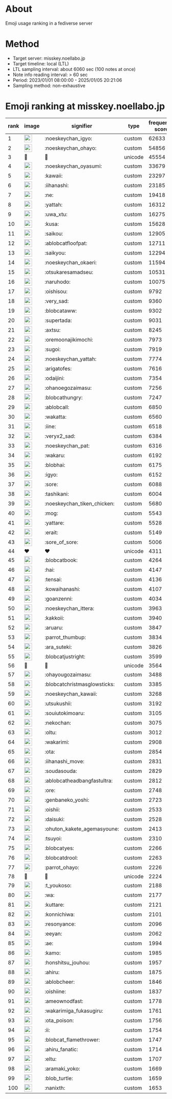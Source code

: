 # About
Emoji usage ranking in a fediverse server

# Method
- Target server: misskey.noellabo.jp
- Target timeline: local (LTL)
- LTL sampling interval: about 6060 sec (100 notes at once)
- Note info reading interval: > 60 sec
- Period: 2023/01/01 08:00:00 - 2025/01/05 20:21:06 
- Sampling method: non-exhaustive

# Emoji ranking at misskey.noellabo.jp

|rank|image|signifier|type|frequency score|
|----|----|----|----|----|
|1|<img height="24" src="https://misskey.noellabo.jp/emoji/noeskeychan_igyo.webp">|:noeskeychan_igyo:|custom|62633|
|2|<img height="24" src="https://misskey.noellabo.jp/emoji/noeskeychan_ohayo.webp">|:noeskeychan_ohayo:|custom|54856|
|3|🎉|🎉|unicode|45554|
|4|<img height="24" src="https://misskey.noellabo.jp/emoji/noeskeychan_oyasumi.webp">|:noeskeychan_oyasumi:|custom|33679|
|5|<img height="24" src="https://misskey.noellabo.jp/emoji/kawaii.webp">|:kawaii:|custom|23297|
|6|<img height="24" src="https://misskey.noellabo.jp/emoji/iihanashi.webp">|:iihanashi:|custom|23185|
|7|<img height="24" src="https://misskey.noellabo.jp/emoji/ne.webp">|:ne:|custom|19418|
|8|<img height="24" src="https://misskey.noellabo.jp/emoji/yattah.webp">|:yattah:|custom|16312|
|9|<img height="24" src="https://misskey.noellabo.jp/emoji/uwa_xtu.webp">|:uwa_xtu:|custom|16275|
|10|<img height="24" src="https://misskey.noellabo.jp/emoji/kusa.webp">|:kusa:|custom|15628|
|11|<img height="24" src="https://misskey.noellabo.jp/emoji/saikou.webp">|:saikou:|custom|12905|
|12|<img height="24" src="https://misskey.noellabo.jp/emoji/ablobcatfloofpat.webp">|:ablobcatfloofpat:|custom|12711|
|13|<img height="24" src="https://misskey.noellabo.jp/emoji/saikyou.webp">|:saikyou:|custom|12294|
|14|<img height="24" src="https://misskey.noellabo.jp/emoji/noeskeychan_okaeri.webp">|:noeskeychan_okaeri:|custom|11594|
|15|<img height="24" src="https://misskey.noellabo.jp/emoji/otsukaresamadseu.webp">|:otsukaresamadseu:|custom|10531|
|16|<img height="24" src="https://misskey.noellabo.jp/emoji/naruhodo.webp">|:naruhodo:|custom|10075|
|17|<img height="24" src="https://misskey.noellabo.jp/emoji/oishisou.webp">|:oishisou:|custom|9792|
|18|<img height="24" src="https://misskey.noellabo.jp/emoji/very_sad.webp">|:very_sad:|custom|9360|
|19|<img height="24" src="https://misskey.noellabo.jp/emoji/blobcataww.webp">|:blobcataww:|custom|9302|
|20|<img height="24" src="https://misskey.noellabo.jp/emoji/supertada.webp">|:supertada:|custom|9031|
|21|<img height="24" src="https://misskey.noellabo.jp/emoji/axtsu.webp">|:axtsu:|custom|8245|
|22|<img height="24" src="https://misskey.noellabo.jp/emoji/oremoonajikimochi.webp">|:oremoonajikimochi:|custom|7973|
|23|<img height="24" src="https://misskey.noellabo.jp/emoji/sugoi.webp">|:sugoi:|custom|7919|
|24|<img height="24" src="https://misskey.noellabo.jp/emoji/noeskeychan_yattah.webp">|:noeskeychan_yattah:|custom|7774|
|25|<img height="24" src="https://misskey.noellabo.jp/emoji/arigatofes.webp">|:arigatofes:|custom|7616|
|26|<img height="24" src="https://misskey.noellabo.jp/emoji/odaijini.webp">|:odaijini:|custom|7354|
|27|<img height="24" src="https://misskey.noellabo.jp/emoji/ohanoegozaimasu.webp">|:ohanoegozaimasu:|custom|7256|
|28|<img height="24" src="https://misskey.noellabo.jp/emoji/blobcathungry.webp">|:blobcathungry:|custom|7247|
|29|<img height="24" src="https://misskey.noellabo.jp/emoji/ablobcall.webp">|:ablobcall:|custom|6850|
|30|<img height="24" src="https://misskey.noellabo.jp/emoji/wakatta.webp">|:wakatta:|custom|6560|
|31|<img height="24" src="https://misskey.noellabo.jp/emoji/iine.webp">|:iine:|custom|6518|
|32|<img height="24" src="https://misskey.noellabo.jp/emoji/veryx2_sad.webp">|:veryx2_sad:|custom|6384|
|33|<img height="24" src="https://misskey.noellabo.jp/emoji/noeskeychan_pat.webp">|:noeskeychan_pat:|custom|6316|
|34|<img height="24" src="https://misskey.noellabo.jp/emoji/wakaru.webp">|:wakaru:|custom|6192|
|35|<img height="24" src="https://misskey.noellabo.jp/emoji/blobhai.webp">|:blobhai:|custom|6175|
|36|<img height="24" src="https://misskey.noellabo.jp/emoji/igyo.webp">|:igyo:|custom|6152|
|37|<img height="24" src="https://misskey.noellabo.jp/emoji/sore.webp">|:sore:|custom|6088|
|38|<img height="24" src="https://misskey.noellabo.jp/emoji/tashikani.webp">|:tashikani:|custom|6004|
|39|<img height="24" src="https://misskey.noellabo.jp/emoji/noeskeychan_tiken_chicken.webp">|:noeskeychan_tiken_chicken:|custom|5680|
|40|<img height="24" src="https://misskey.noellabo.jp/emoji/mog.webp">|:mog:|custom|5543|
|41|<img height="24" src="https://misskey.noellabo.jp/emoji/yattare.webp">|:yattare:|custom|5528|
|42|<img height="24" src="https://misskey.noellabo.jp/emoji/erait.webp">|:erait:|custom|5149|
|43|<img height="24" src="https://misskey.noellabo.jp/emoji/sore_of_sore.webp">|:sore_of_sore:|custom|5006|
|44|❤|❤|unicode|4311|
|45|<img height="24" src="https://misskey.noellabo.jp/emoji/blobcatbook.webp">|:blobcatbook:|custom|4264|
|46|<img height="24" src="https://misskey.noellabo.jp/emoji/hai.webp">|:hai:|custom|4147|
|47|<img height="24" src="https://misskey.noellabo.jp/emoji/tensai.webp">|:tensai:|custom|4136|
|48|<img height="24" src="https://misskey.noellabo.jp/emoji/kowaihanashi.webp">|:kowaihanashi:|custom|4107|
|49|<img height="24" src="https://misskey.noellabo.jp/emoji/goanzenni.webp">|:goanzenni:|custom|4034|
|50|<img height="24" src="https://misskey.noellabo.jp/emoji/noeskeychan_ittera.webp">|:noeskeychan_ittera:|custom|3963|
|51|<img height="24" src="https://misskey.noellabo.jp/emoji/kakkoii.webp">|:kakkoii:|custom|3940|
|52|<img height="24" src="https://misskey.noellabo.jp/emoji/aruaru.webp">|:aruaru:|custom|3847|
|53|<img height="24" src="https://misskey.noellabo.jp/emoji/parrot_thumbup.webp">|:parrot_thumbup:|custom|3834|
|54|<img height="24" src="https://misskey.noellabo.jp/emoji/ara_suteki.webp">|:ara_suteki:|custom|3826|
|55|<img height="24" src="https://misskey.noellabo.jp/emoji/blobcatjustright.webp">|:blobcatjustright:|custom|3599|
|56|🍗|🍗|unicode|3564|
|57|<img height="24" src="https://misskey.noellabo.jp/emoji/ohayougozaimasu.webp">|:ohayougozaimasu:|custom|3488|
|58|<img height="24" src="https://misskey.noellabo.jp/emoji/blobcatchristmasglowsticks.webp">|:blobcatchristmasglowsticks:|custom|3385|
|59|<img height="24" src="https://misskey.noellabo.jp/emoji/noeskeychan_kawaii.webp">|:noeskeychan_kawaii:|custom|3268|
|60|<img height="24" src="https://misskey.noellabo.jp/emoji/utsukushii.webp">|:utsukushii:|custom|3192|
|61|<img height="24" src="https://misskey.noellabo.jp/emoji/souiutokimoaru.webp">|:souiutokimoaru:|custom|3105|
|62|<img height="24" src="https://misskey.noellabo.jp/emoji/nekochan.webp">|:nekochan:|custom|3075|
|63|<img height="24" src="https://misskey.noellabo.jp/emoji/oltu.webp">|:oltu:|custom|3012|
|64|<img height="24" src="https://misskey.noellabo.jp/emoji/wakarimi.webp">|:wakarimi:|custom|2908|
|65|<img height="24" src="https://misskey.noellabo.jp/emoji/ota.webp">|:ota:|custom|2854|
|66|<img height="24" src="https://misskey.noellabo.jp/emoji/iihanashi_move.webp">|:iihanashi_move:|custom|2831|
|67|<img height="24" src="https://misskey.noellabo.jp/emoji/soudasouda.webp">|:soudasouda:|custom|2829|
|68|<img height="24" src="https://misskey.noellabo.jp/emoji/ablobcatheadbangfastultra.webp">|:ablobcatheadbangfastultra:|custom|2812|
|69|<img height="24" src="https://misskey.noellabo.jp/emoji/ore.webp">|:ore:|custom|2748|
|70|<img height="24" src="https://misskey.noellabo.jp/emoji/genbaneko_yoshi.webp">|:genbaneko_yoshi:|custom|2723|
|71|<img height="24" src="https://misskey.noellabo.jp/emoji/oishii.webp">|:oishii:|custom|2533|
|72|<img height="24" src="https://misskey.noellabo.jp/emoji/daisuki.webp">|:daisuki:|custom|2528|
|73|<img height="24" src="https://misskey.noellabo.jp/emoji/ohuton_kakete_agemasyoune.webp">|:ohuton_kakete_agemasyoune:|custom|2413|
|74|<img height="24" src="https://misskey.noellabo.jp/emoji/tsuyoi.webp">|:tsuyoi:|custom|2310|
|75|<img height="24" src="https://misskey.noellabo.jp/emoji/blobcatyes.webp">|:blobcatyes:|custom|2266|
|76|<img height="24" src="https://misskey.noellabo.jp/emoji/blobcatdrool.webp">|:blobcatdrool:|custom|2263|
|77|<img height="24" src="https://misskey.noellabo.jp/emoji/parrot_ohayo.webp">|:parrot_ohayo:|custom|2226|
|78|👀|👀|unicode|2224|
|79|<img height="24" src="https://misskey.noellabo.jp/emoji/t_youkoso.webp">|:t_youkoso:|custom|2188|
|80|<img height="24" src="https://misskey.noellabo.jp/emoji/wa.webp">|:wa:|custom|2177|
|81|<img height="24" src="https://misskey.noellabo.jp/emoji/kuttare.webp">|:kuttare:|custom|2121|
|82|<img height="24" src="https://misskey.noellabo.jp/emoji/konnichiwa.webp">|:konnichiwa:|custom|2101|
|83|<img height="24" src="https://misskey.noellabo.jp/emoji/resonyance.webp">|:resonyance:|custom|2096|
|84|<img height="24" src="https://misskey.noellabo.jp/emoji/eeyan.webp">|:eeyan:|custom|2062|
|85|<img height="24" src="https://misskey.noellabo.jp/emoji/ae.webp">|:ae:|custom|1994|
|86|<img height="24" src="https://misskey.noellabo.jp/emoji/kamo.webp">|:kamo:|custom|1985|
|87|<img height="24" src="https://misskey.noellabo.jp/emoji/honshitsu_jouhou.webp">|:honshitsu_jouhou:|custom|1957|
|88|<img height="24" src="https://misskey.noellabo.jp/emoji/ahiru.webp">|:ahiru:|custom|1875|
|89|<img height="24" src="https://misskey.noellabo.jp/emoji/ablobcheer.webp">|:ablobcheer:|custom|1846|
|90|<img height="24" src="https://misskey.noellabo.jp/emoji/oishiine.webp">|:oishiine:|custom|1837|
|91|<img height="24" src="https://misskey.noellabo.jp/emoji/ameownodfast.webp">|:ameownodfast:|custom|1778|
|92|<img height="24" src="https://misskey.noellabo.jp/emoji/wakarimiga_fukasugiru.webp">|:wakarimiga_fukasugiru:|custom|1761|
|93|<img height="24" src="https://misskey.noellabo.jp/emoji/ota_poison.webp">|:ota_poison:|custom|1756|
|94|<img height="24" src="https://misskey.noellabo.jp/emoji/ii.webp">|:ii:|custom|1754|
|95|<img height="24" src="https://misskey.noellabo.jp/emoji/blobcat_flamethrower.webp">|:blobcat_flamethrower:|custom|1747|
|96|<img height="24" src="https://misskey.noellabo.jp/emoji/ahiru_fanatic.webp">|:ahiru_fanatic:|custom|1714|
|97|<img height="24" src="https://misskey.noellabo.jp/emoji/eltu.webp">|:eltu:|custom|1707|
|98|<img height="24" src="https://misskey.noellabo.jp/emoji/aramaki_yoko.webp">|:aramaki_yoko:|custom|1669|
|99|<img height="24" src="https://misskey.noellabo.jp/emoji/blob_turtle.webp">|:blob_turtle:|custom|1659|
|100|<img height="24" src="https://misskey.noellabo.jp/emoji/nanixth.webp">|:nanixth:|custom|1653|
